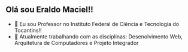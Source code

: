 ## Olá sou Eraldo Maciel!!



- 🔭 Eu sou Professor no Instituto Federal de Ciência e Tecnologia do Tocantins!!
- 🌱 Atualmente trabalhando com as disciplinas: Desenolvimento Web, Arquitetura de Computadores e Projeto Integrador
